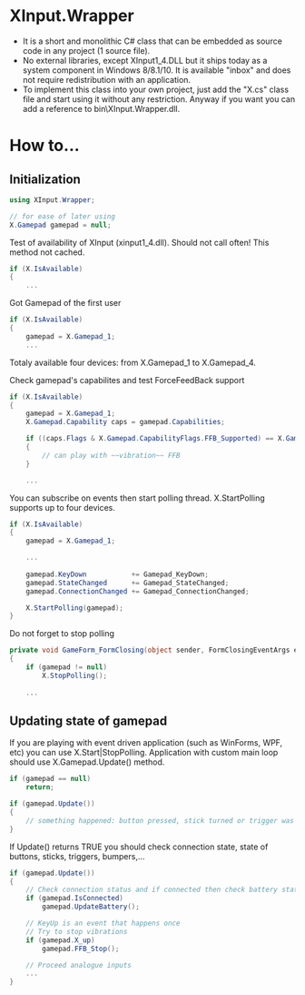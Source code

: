 # XInput.Wrapper

- It is a short and monolithic C# class that can be embedded as source code in any project (1 source file).
- No external libraries, except XInput1_4.DLL but it ships today as a system component in Windows 8/8.1/10. It is available "inbox" and does not require redistribution with an application.
- To implement this class into your own project, just add the "X.cs" class file and start using it without any restriction. Anyway if you want you can add a reference to bin\XInput.Wrapper.dll.

# How to...

## Initialization

```c#
using XInput.Wrapper;

// for ease of later using
X.Gamepad gamepad = null;
```


Test of availability of XInput (xinput1_4.dll). Should not call often! This method not cached.

```c#
if (X.IsAvailable)
{
	...
```


Got Gamepad of the first user


```c#
if (X.IsAvailable)
{
	gamepad = X.Gamepad_1;
	...
```

Totaly available four devices: from X.Gamepad_1 to X.Gamepad_4.

Check gamepad's capabilites and test ForceFeedBack support

```c#
if (X.IsAvailable)
{
	gamepad = X.Gamepad_1;
	X.Gamepad.Capability caps = gamepad.Capabilities;

	if ((caps.Flags & X.Gamepad.CapabilityFlags.FFB_Supported) == X.Gamepad.CapabilityFlags.FFB_Supported)
	{
		// can play with ~~vibration~~ FFB
	}

	...
```


You can subscribe on events then start polling thread. X.StartPolling supports up to four devices.

```c#
if (X.IsAvailable)
{
	gamepad = X.Gamepad_1;

	...
	
    gamepad.KeyDown           += Gamepad_KeyDown;
	gamepad.StateChanged      += Gamepad_StateChanged;
	gamepad.ConnectionChanged += Gamepad_ConnectionChanged;

	X.StartPolling(gamepad);
}
```


Do not forget to stop polling

```c#
private void GameForm_FormClosing(object sender, FormClosingEventArgs e)
{
	if (gamepad != null)
		X.StopPolling();
		
	...
```


## Updating state of gamepad

If you are playing with event driven application (such as WinForms, WPF, etc) you can use X.Start|StopPolling. Application with custom main loop should use X.Gamepad.Update() method.

```c#
if (gamepad == null)
	return;

if (gamepad.Update())
{
	// something happened: button pressed, stick turned or trigger was triggered
}
```


If Update() returns TRUE you should check connection state, state of buttons, sticks, triggers, bumpers,...

```c#
if (gamepad.Update())
{
	// Check connection status and if connected then check battery state
	if (gamepad.IsConnected)
		gamepad.UpdateBattery();

	// KeyUp is an event that happens once
	// Try to stop vibrations
	if (gamepad.X_up)
		gamepad.FFB_Stop();

	// Proceed analogue inputs
	...
}
```